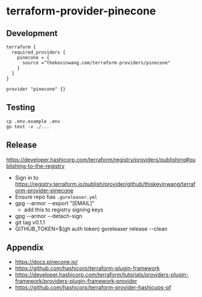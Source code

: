 # terraform-provider-pinecone

## Development

```hcl
terraform {
  required_providers {
    pinecone = {
      source ="thekevinwang.com/terraform-providers/pinecone"
    }
  }
}

provider "pinecone" {}
```

## Testing

```console
cp .env.example .env
go test -v ./...
```

## Release

https://developer.hashicorp.com/terraform/registry/providers/publishing#publishing-to-the-registry

- Sign in to https://registry.terraform.io/publish/provider/github/thiskevinwang/terraform-provider-pinecone
- Ensure repo has `.goreleaser.yml`
- gpg --armor --export "[EMAIL]"
  - add this to registry signing keys
- gpg --armor --detach-sign
- git tag v0.1.1
- GITHUB_TOKEN=$(gh auth token) goreleaser release --clean

## Appendix

- https://docs.pinecone.io/
- https://github.com/hashicorp/terraform-plugin-framework
- https://developer.hashicorp.com/terraform/tutorials/providers-plugin-framework/providers-plugin-framework-provider
- https://github.com/hashicorp/terraform-provider-hashicups-pf
